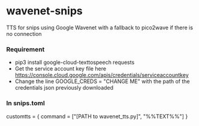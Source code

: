 # wavenet-snips
TTS for snips using Google Wavenet with a fallback to pico2wave if there is no connection
### Requirement
- pip3 install google-cloud-texttospeech requests
- Get the service account key file here https://console.cloud.google.com/apis/credentials/serviceaccountkey
- Change the line GOOGLE_CREDS = "CHANGE ME" with the path of the credentials json previously downloaded

### In snips.toml
customtts = { command = ["[PATH to wavenet_tts.py]", "%%TEXT%%"] }
